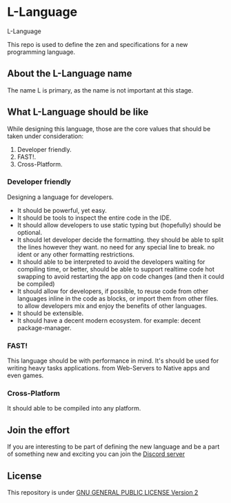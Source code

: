# L-Language
L-Language

This repo is used to define the zen and specifications for a new programming language.

## About the L-Language name

The name L is primary, as the name is not important at this stage.

## What L-Language should be like

While designing this language, 
those are the core values that should be taken under consideration:

1. Developer friendly.
2. FAST!.
3. Cross-Platform.

### Developer friendly

Designing a language for developers.

* It should be powerful, yet easy.
* It should be tools to inspect the entire code in the IDE.
* It should allow developers to use static typing but (hopefully) should be optional.
* It should let developer decide the formatting. they should be able to split the lines however they want. no need for any special line to break. no ident or any other formatting restrictions.
* It should able to be interpreted to avoid the developers waiting for compiling time, or better, should be able to support realtime code hot swapping to avoid restarting the app on code changes (and then it could be compiled)
* It should allow for developers, if possible, to reuse code from other languages inline in the code as blocks, or import them from other files. to allow developers mix and enjoy the benefits of other languages. 
* It should be extensible.
* It should have a decent modern ecosystem. for example: decent package-manager.

### FAST!

This language should be with performance in mind.
It's should be used for writing heavy tasks applications. from Web-Servers to Native apps and even games.

### Cross-Platform

It should able to be compiled into any platform. 

## Join the effort

If you are interesting to be part of defining the new language
and be a part of something new and exciting you can join the [Discord server](https://discord.gg/EzNpmRxk)

## License

This repository is under [GNU GENERAL PUBLIC LICENSE Version 2](LICENSE)